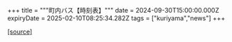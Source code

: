 +++
title = """町内バス【時刻表】"""
date = 2024-09-30T15:00:00.000Z
expiryDate = 2025-02-10T08:25:34.282Z
tags = ["kuriyama","news"]
+++


[[source]](https://www.town.kuriyama.hokkaido.jp/soshiki/47/28990.html)
